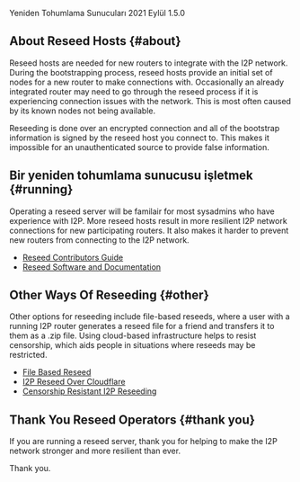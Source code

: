  Yeniden Tohumlama
Sunucuları 2021 Eylül
1.5.0 

## About Reseed Hosts {#about}

Reseed hosts are needed for new routers to integrate with the I2P
network. During the bootstrapping process, reseed hosts provide an
initial set of nodes for a new router to make connections with.
Occasionally an already integrated router may need to go through the
reseed process if it is experiencing connection issues with the network.
This is most often caused by its known nodes not being available.

Reseeding is done over an encrypted connection and all of the bootstrap
information is signed by the reseed host you connect to. This makes it
impossible for an unauthenticated source to provide false information.

## Bir yeniden tohumlama sunucusu işletmek {#running}

Operating a reseed server will be familair for most sysadmins who have
experience with I2P. More reseed hosts result in more resilient I2P
network connections for new participating routers. It also makes it
harder to prevent new routers from connecting to the I2P network.

- [Reseed Contributors
 Guide]()
- [Reseed Software and
 Documentation](https://i2pgit.org/idk/reseed-tools)

## Other Ways Of Reseeding {#other}

Other options for reseeding include file-based reseeds, where a user
with a running I2P router generates a reseed file for a friend and
transfers it to them as a .zip file. Using cloud-based infrastructure
helps to resist censorship, which aids people in situations where
reseeds may be restricted.

- [File Based
 Reseed]()
- [I2P Reseed Over
 Cloudflare](https://homepage.np-tokumei.net/post/notes-i2p-reseed-over-cloudflare/)
- [Censorship Resistant I2P
 Reseeding](https://homepage.np-tokumei.net/post/notes-censorship-resistant-i2p-reseeding/)

## Thank You Reseed Operators {#thank you}

 If you are running a reseed server, thank you for helping
to make the I2P network stronger and more resilient than ever. 

 Thank you. 


